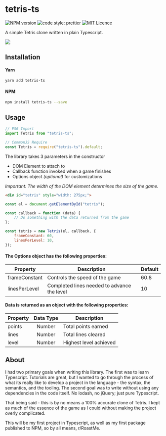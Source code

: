 # tetris-ts

[![NPM version](https://badge.fury.io/js/badge-list.svg)](https://npmjs.org/tetris-ts)
[![code style: prettier](https://img.shields.io/badge/code_style-prettier-ff69b4.svg?style=flat-square)](https://github.com/prettier/prettier)
[![MIT Licence](https://badges.frapsoft.com/os/mit/mit.svg?v=103)](https://opensource.org/licenses/mit-license.php)

A simple Tetris clone written in plain Typescript.

![](https://i.imgur.com/PmpHMpb.gif)

## Installation

#### Yarn

```bash
yarn add tetris-ts
```

#### NPM

```bash
npm install tetris-ts --save
```

## Usage

```javascript
// ES6 Import
import Tetris from "tetris-ts";

// CommonJS Require
const Tetris = require("tetris-ts").default;
```

The library takes 3 parameters in the constructor

-   DOM Element to attach to
-   Callback function invoked when a game finishes
-   Options object _(optional)_ for customizations

_Important: The width of the DOM element determines the size of the game._

```HTML
<div id="tetris" style="width: 275px;">
```

```javascript
const el = document.getElementById("tetris");

const callback = function (data) {
    // Do something with the data returned from the game
};

const tetris = new Tetris(el, callback, {
    frameConstant: 60,
    linesPerLevel: 10,
});
```

#### The Options object has the following properties:

| Property      | Description                                 | Default |
| ------------- | ------------------------------------------- | ------- |
| frameConstant | Controls the speed of the game              | 60.8    |
| linesPerLevel | Completed lines needed to advance the level | 10      |

#### Data is returned as an object with the following properties:

| Property | Data Type | Description            |
| -------- | :-------: | ---------------------- |
| points   |  Number   | Total points earned    |
| lines    |  Number   | Total lines cleared    |
| level    |  Number   | Highest level achieved |

## About

I had two primary goals when writing this library. The first was to learn Typescript. Tutorials are great, but I wanted to go through the process of what its really like to develop a project in the language - the syntax, the semantics, and the tooling. The second goal was to write without using any dependencies in the code itself. No lodash, no jQuery; just pure Typescript.

That being said - this is by no means a 100% accurate clone of Tetris. I kept as much of the essence of the game as I could without making the project overly complicated.

This will be my first project in Typescript, as well as my first package published to NPM, so by all means, r/RoastMe.
